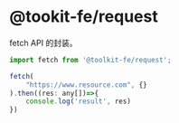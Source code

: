 # @tookit-fe/request

fetch API 的封装。

```js
import fetch from '@toolkit-fe/request';

fetch(
	"https://www.resource.com", {}
).then((res: any[])=>{
	console.log('result', res)
})
```
